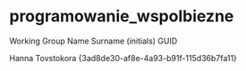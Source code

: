 # programowanie_wspolbiezne
Working Group
Name Surname (initials)	GUID

Hanna Tovstokora	{3ad8de30-af8e-4a93-b91f-115d36b7fa11}
